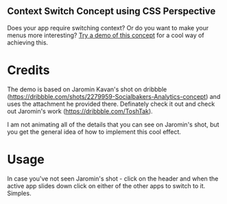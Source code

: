 Context Switch Concept using CSS Perspective
--------------------------------------------

Does your app require switching context? Or do you want to make your menus more interesting? [Try a demo of this concept](https://kierate.github.io/css-perspective-context-switch/index.html) for a cool way of achieving this.

Credits
=======
The demo is based on Jaromin Kavan's shot on dribbble (https://dribbble.com/shots/2279959-Socialbakers-Analytics-concept) and uses the attachment he provided there. Definately check it out and check out Jaromin's work (https://dribbble.com/ToshTak).

I am not animating all of the details that you can see on Jaromin's shot, but you get the general idea of how to implement this cool effect.

Usage
=====
In case you've not seen Jaromin's shot - click on the header and when the active app slides down click on either of the other apps to switch to it. Simples.